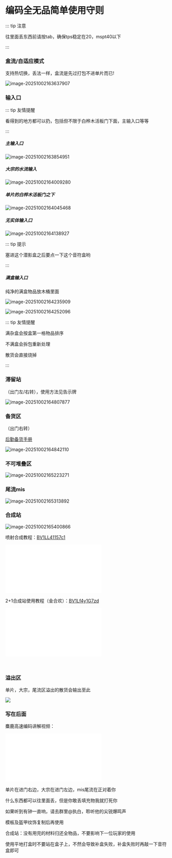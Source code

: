 # 编码全无品简单使用守则

::: tip 注意

往里面丢东西前请按tab，确保tps稳定在20，mspt40以下

:::

### 盒流/自适应模式

支持热切换，丢法一样，盒流是先过打包不进单片而已!

![image-20251002163637907](https://bu.dusays.com/2025/10/02/68de39976c4dd.webp)

### 输入口

::: tip 友情提醒

看得到的地方都可以扔，包括但不限于白桦木活板门下面，主输入口等等

:::

##### 主输入口

![image-20251002163854951](https://bu.dusays.com/2025/10/02/68de3a207adba.webp)

##### 大宗的水流输入

![image-20251002164009280](https://bu.dusays.com/2025/10/02/68de3a6b371b5.webp)

##### 单片的白桦木活板门之下

![image-20251002164045468](https://bu.dusays.com/2025/10/02/68de3a90275eb.webp)

##### 无实体输入口

![image-20251002164138927](https://bu.dusays.com/2025/10/02/68de3ac479871.webp)

::: tip 提示

塞进这个潜影盒之后要点一下这个音符盒哟

:::

##### 满盒输入口

纯净的满盒物品放木桶里面

![image-20251002164235909](https://bu.dusays.com/2025/10/02/68de3afd6e0ab.webp)

![image-20251002164252096](https://bu.dusays.com/2025/10/02/68de3b0d815fa.webp)

::: tip 友情提醒

满杂盒会按盒第一格物品排序

不满盒会拆包重新处理

散货会直接烧掉

:::

### 滞留站

（出门左/右转），使用方法见告示牌

![image-20251002164807877](https://bu.dusays.com/2025/10/02/68de3c495568b.webp)

### 备货区

（出门右转）

[后勤备货手册](/2-生电群组服/2.4-玩家文档/2.412-后勤备货手册.md)

![image-20251002164842110](https://bu.dusays.com/2025/10/02/68de3c6c3a236.webp)

### 不可堆叠区

![image-20251002165223271](https://bu.dusays.com/2025/10/02/68de3d48d74ab.webp)

### 尾流mis

![image-20251002165313892](https://bu.dusays.com/2025/10/02/68de3d7b58a78.webp)

### 合成站

![image-20251002165400866](https://bu.dusays.com/2025/10/02/68de3daa95b31.webp)

喷射合成教程：[BV1LL41157c1](https://www.bilibili.com/video/BV1LL41157c1?vd_source=5a1e0bd6abf097f74aab3fa311bb54e5)

<div class="video-container">
<iframe id="bilibili-video" src="//player.bilibili.com/player.html?isOutside=true&aid=465566841&bvid=BV1LL41157c1&cid=480564856&p=1&autoplay=0" 
        scrolling="no" border="0" frameborder="no" framespacing="0" allowfullscreen="true"></iframe>
</div>




2+1合成站使用教程（金合欢）：[BV1Lf4y1G7zd](https://www.bilibili.com/video/BV1Lf4y1G7zd?vd_source=5a1e0bd6abf097f74aab3fa311bb54e5)

<div class="video-container">
<iframe id="bilibili-video-2" 
    src="//player.bilibili.com/player.html?isOutside=true&aid=292470629&bvid=BV1Lf4y1G7zd&cid=391817994&p=1&autoplay=0" 
    scrolling="no" border="0" frameborder="no" framespacing="0" allowfullscreen="true">
</iframe>
</div>

​    



### 溢出区

单片，大宗，尾流区溢出的散货会输出至此

![](https://bu.dusays.com/2025/10/02/68de3ce64f0e2.webp)

### 写在后面

麋鹿高速编码讲解视频：

<div class="video-container">
<iframe src="//player.bilibili.com/player.html?isOutside=true&aid=114953121959816&bvid=BV1nehHztEBf&cid=31422156188&p=1&autoplay=0" scrolling="no" border="0" frameborder="no" framespacing="0" allowfullscreen="true"></iframe>
</div>


单片在进门右边，大宗在进门左边，mis尾流在正对着你

什么东西都可以往里面丢，但是你敢丢填充物我就打死你

如果听到有钟一直响，请去群里@执白，聆听他的尖锐爆鸣声

模板及盔甲纹饰复制后再使用

合成站：没有用完的材料归还全物品，不要影响下一位玩家的使用

使用平地打盒时不要站在盒子上，不然会导致补盒失败，补盒失败时再敲一下音符盒即可

